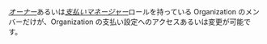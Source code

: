[*オーナー*](/articles/permission-levels-for-an-organization)あるいは[*支払いマネージャー*](/articles/adding-a-billing-manager-to-your-organization)ロールを持っている Organization のメンバーだけが、Organization の支払い設定へのアクセスあるいは変更が可能です。
